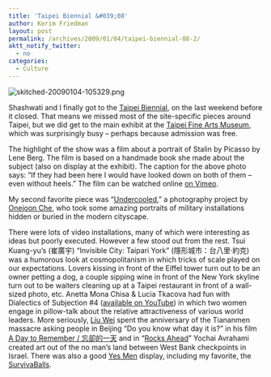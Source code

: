 ```yaml
---
title: 'Taipei Biennial &#039;08'
author: Kerim Friedman
layout: post
permalink: /archives/2009/01/04/taipei-biennial-08-2/
aktt_notify_twitter:
  - no
categories:
  - Culture
---
```

![skitched-20090104-105329.png][1]

Shashwati and I finally got to the <a href="http://www.taipeibiennial.org/2008/index.aspx" onclick="_gaq.push(['_trackEvent', 'outbound-article', 'http://www.taipeibiennial.org/2008/index.aspx', 'Taipei Biennial']);" >Taipei Biennial</a>, on the last weekend before it closed. That means we missed most of the site-specific pieces around Taipei, but we did get to the main exhibit at the <a href="http://www.tfam.museum/index.aspx" onclick="_gaq.push(['_trackEvent', 'outbound-article', 'http://www.tfam.museum/index.aspx', 'Taipei Fine Arts Museum']);" >Taipei Fine Arts Museum</a>, which was surprisingly busy &#8211; perhaps because admission was free.

The highlight of the show was a film about a portrait of Stalin by Picasso by Lene Berg. The film is based on a handmade book she made about the subject (also on display at the exhibit). The caption for the above photo says: &#8220;If they had been here I would have looked down on both of them – even without heels.&#8221; The film can be watched online <a href="http://vimeo.com/tag:leneberg" onclick="_gaq.push(['_trackEvent', 'outbound-article', 'http://vimeo.com/tag:leneberg', 'on Vimeo']);" >on Vimeo</a>.

My second favorite piece was &#8220;<a href="http://blog.daum.net/_blog/ArticleCateList.do?blogid=0FOfq&#038;CATEGORYID=805251&#038;dispkind=B2201#ajax_history_0" onclick="_gaq.push(['_trackEvent', 'outbound-article', 'http://blog.daum.net/_blog/ArticleCateList.do?blogid=0FOfq&CATEGORYID=805251&dispkind=B2201#ajax_history_0', 'Undercooled']);" >Undercooled</a>,&#8221; a photography project by <a href="http://www.cheonejoon.com/" onclick="_gaq.push(['_trackEvent', 'outbound-article', 'http://www.cheonejoon.com/', 'Onejoon Che']);" >Onejoon Che</a>, who took some amazing portraits of military installations hidden or buried in the modern cityscape.

There were lots of video installations, many of which were interesting as ideas but poorly executed. However a few stood out from the rest. Tsui Kuang-yu&#8217;s (崔廣宇) &#8220;Invisible City: Taipari York&#8221; (隱形城市：台八里‧約克) was a humorous look at cosmopolitanism in which tricks of scale played on our expectations. Lovers kissing in front of the Eiffel tower turn out to be an owner petting a dog, a couple sipping wine in front of the New York skyline turn out to be waiters cleaning up at a Taipei restaurant in front of a wall-sized photo, etc. Anetta Mona Chisa & Lucia Tkacova had fun with Dialectics of Subjection #4 (<a href="http://tw.youtube.com/watch?v=TxDYKUIRXKo" onclick="_gaq.push(['_trackEvent', 'outbound-article', 'http://tw.youtube.com/watch?v=TxDYKUIRXKo', 'available on YouTube']);" >available on YouTube</a>) in which two women engage in pillow-talk about the relative attractiveness of various world leaders. More seriously, <a href="http://www.newmedia-art.org/cgi-bin/show-oeu.asp?ID=I0337574&#038;lg=GBR" onclick="_gaq.push(['_trackEvent', 'outbound-article', 'http://www.newmedia-art.org/cgi-bin/show-oeu.asp?ID=I0337574&lg=GBR', 'Liu Wei']);" >Liu Wei</a> spent the anniversary of the Tiananmen massacre asking people in Beijing &#8220;Do you know what day it is?&#8221; in his film <a href="http://tw.youtube.com/watch?v=mA9h9LMo66w&#038;feature=channel_page" onclick="_gaq.push(['_trackEvent', 'outbound-article', 'http://tw.youtube.com/watch?v=mA9h9LMo66w&feature=channel_page', 'A Day to Remember / 忘卻的一天']);" >A Day to Remember / 忘卻的一天</a> and in &#8220;<a href="http://yochaiavrahami.googlepages.com/taipeibiennial" onclick="_gaq.push(['_trackEvent', 'outbound-article', 'http://yochaiavrahami.googlepages.com/taipeibiennial', 'Rocks Ahead']);" >Rocks Ahead</a>&#8221; Yochai Avrahami created art out of the no man&#8217;s land between West Bank checkpoints in Israel. There was also a good <a href="http://www.theyesmen.org/" onclick="_gaq.push(['_trackEvent', 'outbound-article', 'http://www.theyesmen.org/', 'Yes Men']);" >Yes Men</a> display, including my favorite, the <a href="http://www.theyesmen.org/hijinks/survivaball" onclick="_gaq.push(['_trackEvent', 'outbound-article', 'http://www.theyesmen.org/hijinks/survivaball', 'SurvivaBalls']);" >SurvivaBalls</a>.



 [1]: http://img.skitch.com/20090104-8ytisg3i1n3ac9ipejmnjaqsd6.png